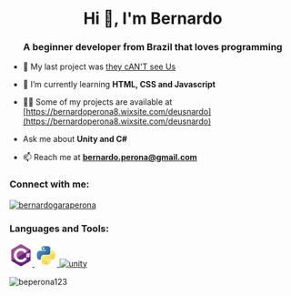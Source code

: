 <h1 align="center">Hi 👋, I'm Bernardo</h1>
<h3 align="center">A beginner developer from Brazil that loves programming</h3>

- 🔭 My last project was [they cAN'T see Us](https://bolamanx.itch.io/they-cant-see-us)

- 🌱 I’m currently learning **HTML, CSS and Javascript**

- 👨‍💻 Some of my projects are available at [https://bernardoperona8.wixsite.com/deusnardo](https://bernardoperona8.wixsite.com/deusnardo)

- Ask me about **Unity and C#**

- 📫 Reach me at **bernardo.perona@gmail.com**

<h3 align="left">Connect with me:</h3>
<p align="left">
<a href="https://linkedin.com/in/bernardogaraperona" target="blank"><img align="center" src="https://raw.githubusercontent.com/rahuldkjain/github-profile-readme-generator/master/src/images/icons/Social/linked-in-alt.svg" alt="bernardogaraperona" height="30" width="40" /></a>
</p>

<h3 align="left">Languages and Tools:</h3>
<p align="left"> <a href="https://www.w3schools.com/cs/" target="_blank" rel="noreferrer"> <img src="https://raw.githubusercontent.com/devicons/devicon/master/icons/csharp/csharp-original.svg" alt="csharp" width="40" height="40"/> </a> <a href="https://www.python.org" target="_blank" rel="noreferrer"> <img src="https://raw.githubusercontent.com/devicons/devicon/master/icons/python/python-original.svg" alt="python" width="40" height="40"/> </a> <a href="https://unity.com/" target="_blank" rel="noreferrer"> <img src="https://www.vectorlogo.zone/logos/unity3d/unity3d-icon.svg" alt="unity" width="40" height="40"/> </a> </p>

<p><img align="center" src="https://github-readme-stats.vercel.app/api/top-langs?username=beperona123&show_icons=true&locale=en&layout=compact" alt="beperona123" /></p>
